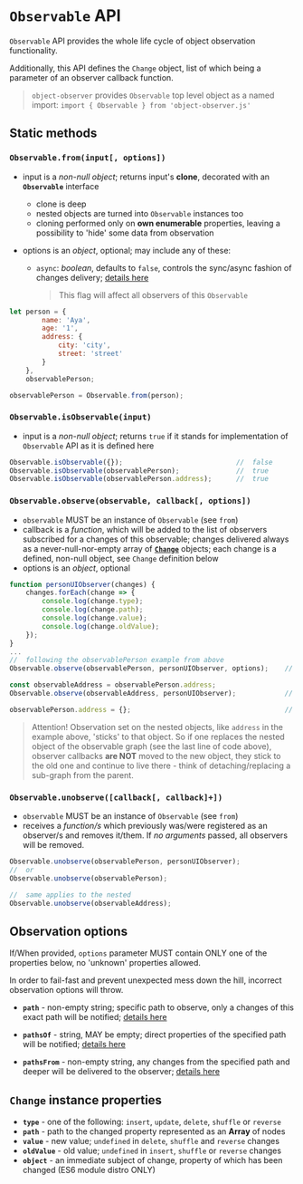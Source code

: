 # `Observable` API

`Observable` API provides the whole life cycle of object observation functionality.

Additionally, this API defines the `Change` object, list of which being a parameter of an observer callback function.

> `object-observer` provides `Observable` top level object as a named import:
	```
	import { Observable } from 'object-observer.js'
	```

## Static methods

### `Observable.`__`from(input[, options])`__

- input is a _non-null object_; returns input's __clone__, decorated with an __`Observable`__ interface
    - clone is deep
    - nested objects are turned into `Observable` instances too
    - cloning performed only on __own enumerable__ properties, leaving a possibility to 'hide' some data from observation

- options is an _object_, optional; may include any of these:
	- `async`: _boolean_, defaults to `false`, controls the sync/async fashion of changes delivery; [details here](sync-async.md)
		> This flag will affect all observers of this `Observable`

```javascript
let person = {
        name: 'Aya',
        age: '1',
        address: {
            city: 'city',
            street: 'street'
        }
    },
    observablePerson;

observablePerson = Observable.from(person);
```

### `Observable.`__`isObservable(input)`__

- input is a _non-null object_; returns `true` if it stands for implementation of `Observable` API as it is defined here

```javascript
Observable.isObservable({});                            //  false
Observable.isObservable(observablePerson);              //  true
Observable.isObservable(observablePerson.address);      //  true
```

### `Observable.`__`observe(observable, callback[, options])`__
- `observable` MUST be an instance of `Observable` (see `from`)
- callback is a _function_, which will be added to the list of observers subscribed for a changes of this observable; changes delivered always as a never-null-nor-empty array of [__`Change`__](#change-instance-properties) objects; each change is a defined, non-null object, see `Change` definition below
- options is an _object_, optional

```javascript
function personUIObserver(changes) {
    changes.forEach(change => {
        console.log(change.type);
        console.log(change.path);
        console.log(change.value);
        console.log(change.oldValue);
    });
}
...
//  following the observablePerson example from above
Observable.observe(observablePerson, personUIObserver, options);    //  options is optional

const observableAddress = observablePerson.address;
Observable.observe(observableAddress, personUIObserver);            //  nested objects are observables too

observablePerson.address = {};                          			//  see below
```

> Attention! Observation set on the nested objects, like `address` in the example above, 'sticks' to that object. So if one replaces the nested object of the observable graph (see the last line of code above), observer callbacks __are NOT__ moved to the new object, they stick to the old one and continue to live there - think of detaching/replacing a sub-graph from the parent.

### `Observable.`__`unobserve([callback[, callback]+])`__
- `observable` MUST be an instance of `Observable` (see `from`)
- receives a _function/s_ which previously was/were registered as an observer/s and removes it/them. If _no arguments_ passed, all observers will be removed.

```javascript
Observable.unobserve(observablePerson, personUIObserver);
//  or
Observable.unobserve(observablePerson);

//  same applies to the nested
Observable.unobserve(observableAddress);
```

## Observation options
If/When provided, `options` parameter MUST contain ONLY one of the properties below, no 'unknown' properties allowed.

In order to fail-fast and prevent unexpected mess down the hill, incorrect observation options will throw.

- __`path`__ - non-empty string; specific path to observe, only a changes of this exact path will be notified; [details here](filter-paths.md)

- __`pathsOf`__ - string, MAY be empty; direct properties of the specified path will be notified; [details here](filter-paths.md)

- __`pathsFrom`__ - non-empty string, any changes from the specified path and deeper will be delivered to the observer; [details here](filter-paths.md)

## `Change` instance properties

- __`type`__        - one of the following: `insert`, `update`, `delete`, `shuffle` or `reverse`
- __`path`__        - path to the changed property represented as an __Array__ of nodes
- __`value`__       - new value; `undefined` in `delete`, `shuffle` and `reverse` changes
- __`oldValue`__    - old value; `undefined` in `insert`, `shuffle` or `reverse` changes
- __`object`__      - an immediate subject of change, property of which has been changed (ES6 module distro ONLY)
